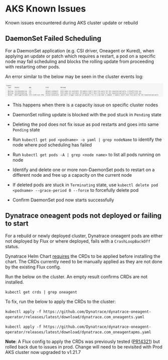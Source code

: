# AKS Known Issues

Known issues encountered during AKS cluster update or rebuild

## DaemonSet Failed Scheduling

For a DaemonSet application (e.g. CSI driver, Oneagent or Kured), when applying an update or patch which requires a restart, a pod on a specific node may fail scheduling and blocks the rolling update from proceeding with restarting other pods.  

An error similar to the below may be seen in the cluster events log:  

![](Images/oneagent_scheduling_error.png)

- This happens when there is a capacity issue on specific cluster nodes
- DaemonSet rolling update is blocked with the pod stuck in `Pending` state
- Deleting the pod does not fix issue as pod restarts and goes into same `Pending` state
  
- Run `kubectl get pod <podname> -o yaml | grep nodeName` to identify the node where pod scheduling has failed
- Run `kubectl get pods -A | grep <node name>` to list all pods running on node
- Identify and delete one or more non-DaemonSet pods to restart on a different node and free up a capacity on the current node  
- If deleted pods are stuck in `Terminating` state, use `kubectl delete pod <podname> --grace-period 0 --force` to forcefully delete pod
- Confirm DaemonSet pod now starts successfully

## Dynatrace oneagent pods not deployed or failing to start

For a rebuild or newly deployed cluster, Dynatrace oneagent pods are either not deployed by Flux or where deployed, fails with a `CrashLoopBackOff` status.

Dynatrace Helm Chart [requires](https://github.com/Dynatrace/helm-charts/blob/3c6ac8e9d9d62c1925e79f3fbd93e6be9af1bbea/dynatrace-oneagent-operator/chart/default/app-readme.md#additional-instructions) the CRDs to be applied before installing the chart. The CRDs currently need to be manually applied as they are not done by the existing Flux config.

Run the below on the cluster. An empty result confirms CRDs are not installed. 

`kubectl get crds | grep oneagent`

To fix, run the below to apply the CRDs to the cluster:

`kubectl apply -f https://github.com/Dynatrace/dynatrace-oneagent-operator/releases/latest/download/dynatrace.com_oneagents.yaml`  

`kubectl apply -f https://github.com/Dynatrace/dynatrace-oneagent-operator/releases/latest/download/dynatrace.com_oneagentapms.yaml `

**Note**: A Flux config to apply the CRDs was previously tested ([PR14321](https://github.com/hmcts/cnp-flux-config/pull/14312)) but rolled back due to issues in prod.  Change will need to be revisited with Prod AKS cluster now upgraded to v1.21.7